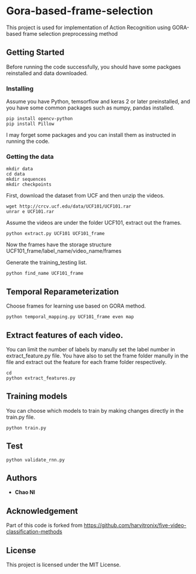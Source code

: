# Gora-based-frame-selection
This project is used for implementation of Action Recognition using GORA-based frame selection preprocessing method
## Getting Started
Before running the code successfully, you should have some packgaes reinstalled and data downloaded.

### Installing
Assume you have Python, temsorflow and keras 2 or later preinstalled, and you have some common packages such as numpy, pandas installed.
```
pip install opencv-python
pip install Pillow
```
I may forget some packages and you can install them as instructed in running the code.
### Getting the data
```
mkdir data
cd data
mkdir sequences
mkdir checkpoints
```
First, download the dataset from UCF and then unzip the videos.
```
wget http://crcv.ucf.edu/data/UCF101/UCF101.rar
unrar e UCF101.rar
```
Assume the videos are under the folder UCF101, extract out the frames.
```
python extract.py UCF101 UCF101_frame
```
Now the frames have the storage structure UCF101_frame/label_name/video_name/frames

Generate the training_testing list.
```
python find_name UCF101_frame
```
## Temporal Reparameterization
Choose frames for learning use based on GORA method.
```
python temporal_mapping.py UCF101_frame even map
```
## Extract features of each video.
You can limit the number of labels by manully set the label number in extract_feature.py file. You have also to set the frame folder manully in the file and extract out the feature for each frame folder respectively.
```
cd 
python extract_features.py
```
## Training models
You can choose which models to train by making changes directly in the train.py file.
```
python train.py
```
## Test 

```
python validate_rnn.py
```
## Authors
* **Chao NI**

## Acknowledgement
Part of this code is forked from https://github.com/harvitronix/five-video-classification-methods

## License
This project is licensed under the MIT License.


